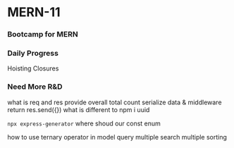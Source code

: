 # MERN-11
### Bootcamp for MERN

### Daily Progress
Hoisting
Closures


### Need More R&D
what is req and res provide overall
total count
serialize data & middleware
return res.send({})
what is different to npm i uuid 

```npx express-generator```
where shoud our const enum 

how to use ternary operator in model query
multiple search
multiple sorting